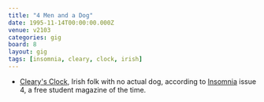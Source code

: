 ```yaml
---
title: "4 Men and a Dog"
date: 1995-11-14T00:00:00.000Z
venue: v2103
categories: gig
board: 8
layout: gig
tags: [insomnia, cleary, clock, irish]
---
```

+ <a href="/wiki/cleary+s+clock">Cleary's Clock</a>, Irish folk with no actual dog, according to <a href="/wiki/insomnia">Insomnia</a> issue 4, a free student magazine of the time.